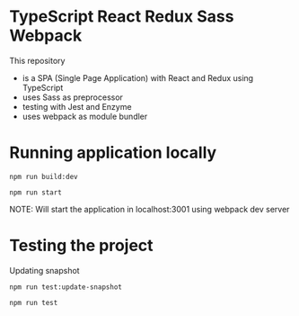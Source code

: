 # TypeScript React Redux Sass Webpack

This repository 
* is a SPA (Single Page Application) with React and Redux using TypeScript
* uses Sass as preprocessor
* testing with Jest and Enzyme
* uses webpack as module bundler

# Running application locally

```shell
npm run build:dev
```

```shell
npm run start
```
NOTE: Will start the application in localhost:3001 using webpack dev server

# Testing the project

Updating snapshot
```shell
npm run test:update-snapshot
```

```shell
npm run test
```
